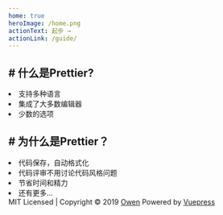 ```yaml
---
home: true
heroImage: /home.png
actionText: 起步 →
actionLink: /guide/
---
```


<div class="features">
  <div class="feature">
    <h2># 什么是Prettier?</h2>
    <li>支持多种语言</li>
    <li>集成了大多数编辑器</li>
    <li>少数的选项</li>
  </div>
  <div class="feature">
    <h2># 为什么是Prettier？</h2> 
    <li>代码保存，自动格式化</li>
    <li>代码评审不用讨论代码风格问题</li>
    <li>节省时间和精力</li>
    <li>还有更多...</li>
  </div>
</div>

<div class="footer">
  MIT Licensed | Copyright © 2019 <a href="https://owenlittlewhite.top" target="_blank">Owen</a>
  Powered by <a href="https://vuepress.vuejs.org/" target="_blank">Vuepress</a>
</div>
